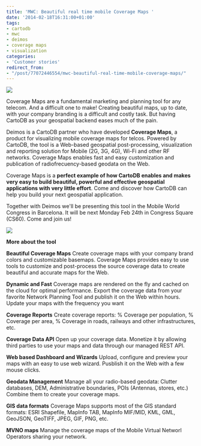 ```yaml
---
title: 'MWC: Beautiful real time mobile Coverage Maps '
date: '2014-02-18T16:31:00+01:00'
tags:
- cartodb
- mwc
- deimos
- coverage maps
- visualization
categories:
- 'Customer stories'
redirect_from:
- "/post/77072446554/mwc-beautiful-real-time-mobile-coverage-maps/"
---
```


<img src="http://i.imgur.com/A5CiOkQ.jpg"/>

Coverage Maps are a fundamental marketing and planning tool for any telecom. And a difficult one to make! Creating beautiful maps, up to date, with your company branding is a difficult and costly task. But having CartoDB as your geospatial backend eases much of the pain.

Deimos is a CartoDB partner who have developed **Coverage Maps**, a product for visualizing mobile coverage maps for telcos. Powered by CartoDB, the tool is a Web-based geospatial post-processing, visualization and reporting solution for Mobile (2G, 3G, 4G), Wi-Fi and other RF networks. Coverage Maps enables fast and easy customization and publication of radiofrecuency-based geodata on the Web.

Coverage Maps is a **perfect example of how CartoDB enables and makes very easy to build beautiful, powerful and effective geospatial applications with very little effort**. Come and discover how CartoDB can help you build your next geospatial application.

Together with Deimos we'll be presenting this tool in the Mobile World Congress in Barcelona. It will be next Monday Feb 24th in Congress Square (CS60). Come and join us!

<img src="http://cartodb.s3.amazonaws.com/tumblr/posts/mwc_map.png"/>

**More about the tool**

**Beautiful Coverage Maps** Create coverage maps with your company brand colors and customizable basemaps. Coverage Maps provides easy to use tools to customize and post-process the source coverage data to create beautiful and accurate maps for the Web.

**Dynamic and Fast** Coverage maps are rendered on the fly and cached on the cloud for optimal performance. Export the coverage data from your favorite Network Planning Tool and publish it on the Web within hours. Update your maps with the frequency you want

**Coverage Reports** Create coverage reports: % Coverage per population, % Coverage per area, % Coverage in roads, railways and other infrastructures, etc.

**Coverage Data API** Open up your coverage data. Monetize it by allowing third parties to use your maps and data through our managed REST API.

**Web based Dashboard and Wizards** Upload, configure and preview your maps with an easy to use web wizard. Pusblish it on the Web with a few mouse clicks.

**Geodata Management** Manage all your radio-based geodata: Clutter databases, DEM, Administrative boundaries, POIs (Antennas, stores, etc.) Combine them to create your coverage maps.

**GIS data formats** Coverage Maps supports most of the GIS standard formats: ESRI Shapefile, MapInfo TAB, MapInfo MIF/MID, KML, GML, GeoJSON, GeoTIFF, JPEG, GIF, PNG, etc.

**MVNO maps** Manage the coverage maps of the Mobile Virtual Networl Operators sharing your network.
